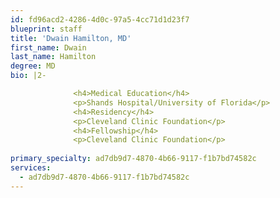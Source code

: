 ```yaml
---
id: fd96acd2-4286-4d0c-97a5-4cc71d1d23f7
blueprint: staff
title: 'Dwain Hamilton, MD'
first_name: Dwain
last_name: Hamilton
degree: MD
bio: |2-

              <h4>Medical Education</h4>
              <p>Shands Hospital/University of Florida</p>
              <h4>Residency</h4>
              <p>Cleveland Clinic Foundation</p>
              <h4>Fellowship</h4>
              <p>Cleveland Clinic Foundation</p>
          
primary_specialty: ad7db9d7-4870-4b66-9117-f1b7bd74582c
services:
  - ad7db9d7-4870-4b66-9117-f1b7bd74582c
---
```

